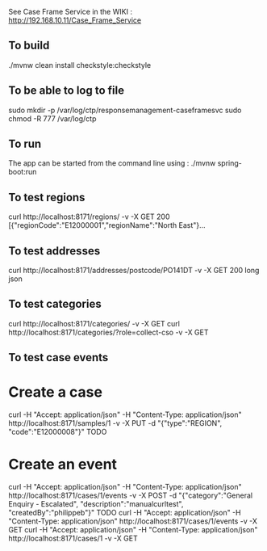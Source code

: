 See Case Frame Service in the WIKI : http://192.168.10.11/Case_Frame_Service

## To build
./mvnw clean install checkstyle:checkstyle


## To be able to log to file
sudo mkdir -p /var/log/ctp/responsemanagement-caseframesvc sudo chmod -R 777 /var/log/ctp


## To run
The app can be started from the command line using : ./mvnw spring-boot:run


## To test regions
curl http://localhost:8171/regions/ -v -X GET
200 [{"regionCode":"E12000001","regionName":"North East"}...


## To test addresses
curl http://localhost:8171/addresses/postcode/PO141DT -v -X GET
200 long json


## To test categories
curl http://localhost:8171/categories/ -v -X GET
curl http://localhost:8171/categories/?role=collect-cso -v -X GET


## To test case events
# Create a case
curl  -H "Accept: application/json" -H "Content-Type: application/json" http://localhost:8171/samples/1 -v -X PUT -d "{\"type\":\"REGION\", \"code\":\"E12000008\"}"
TODO
# Create an event
curl  -H "Accept: application/json" -H "Content-Type: application/json" http://localhost:8171/cases/1/events -v -X POST -d "{\"category\":\"General Enquiry - Escalated\", \"description\":\"manualcurltest\", \"createdBy\":\"philippeb\"}"
TODO
curl  -H "Accept: application/json" -H "Content-Type: application/json" http://localhost:8171/cases/1/events -v -X GET
curl  -H "Accept: application/json" -H "Content-Type: application/json" http://localhost:8171/cases/1 -v -X GET



